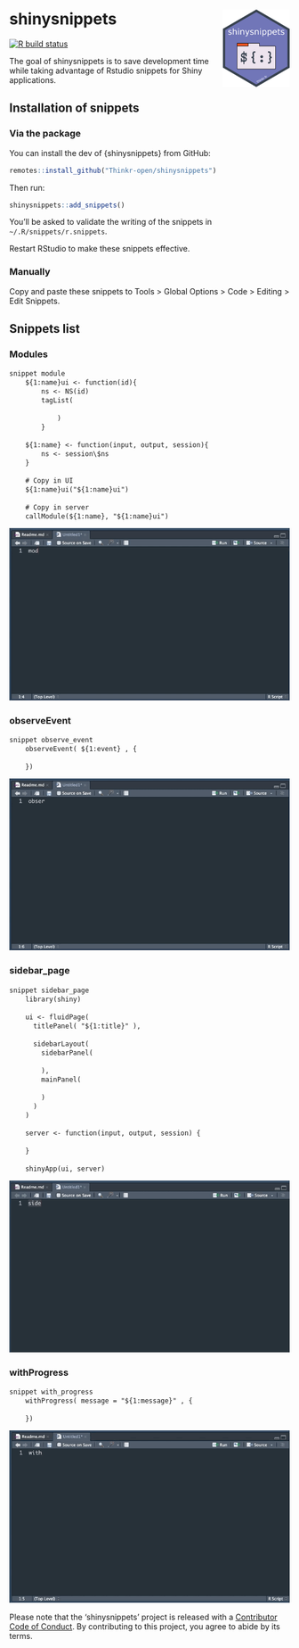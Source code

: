 
<!-- README.md is generated from README.Rmd. Please edit that file -->

# shinysnippets <img src="reference/figures/thinkr-hex-shinysnippets.png" align="right" alt="" width="120" />

<!-- badges: start -->

[![R build
status](https://github.com/ThinkR-open/shinysnippets/workflows/R-CMD-check/badge.svg)](https://github.com/ThinkR-open/shinysnippets/actions)
<!-- badges: end -->

The goal of shinysnippets is to save development time while taking
advantage of Rstudio snippets for Shiny applications.

## Installation of snippets

### Via the package

You can install the dev of {shinysnippets} from GitHub:

``` r
remotes::install_github("Thinkr-open/shinysnippets")
```

Then run:

``` r
shinysnippets::add_snippets()
```

You’ll be asked to validate the writing of the snippets in
`~/.R/snippets/r.snippets`.

Restart RStudio to make these snippets effective.

### Manually

Copy and paste these snippets to Tools \> Global Options \> Code \>
Editing \> Edit Snippets.

## Snippets list

### Modules

    snippet module
        ${1:name}ui <- function(id){
            ns <- NS(id)
            tagList(
            
                )
            }
    
        ${1:name} <- function(input, output, session){
            ns <- session\$ns
        }
        
        # Copy in UI
        ${1:name}ui("${1:name}ui")
        
        # Copy in server
        callModule(${1:name}, "${1:name}ui")

![](reference/figures/module_snippet.gif)

### observeEvent

    snippet observe_event
        observeEvent( ${1:event} , {
        
        })

![](reference/figures/observeEvent_snippet.gif)

### sidebar\_page

    snippet sidebar_page
        library(shiny)
        
        ui <- fluidPage(
          titlePanel( "${1:title}" ), 
          
          sidebarLayout(
            sidebarPanel(
            
            ),
            mainPanel(
            
            )
          )
        )
        
        server <- function(input, output, session) {
          
        }
        
        shinyApp(ui, server)

![](reference/figures/sidebarpage.gif)

### withProgress

    snippet with_progress
        withProgress( message = "${1:message}" , {
        
        })

![](reference/figures/with_progress_snippet.gif)

Please note that the ‘shinysnippets’ project is released with a
[Contributor Code of Conduct](CODE_OF_CONDUCT.md). By contributing to
this project, you agree to abide by its terms.
